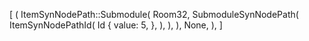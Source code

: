 [
    (
        ItemSynNodePath::Submodule(
            Room32,
            SubmoduleSynNodePath(
                ItemSynNodePathId(
                    Id {
                        value: 5,
                    },
                ),
            ),
        ),
        None,
    ),
]